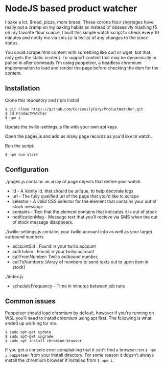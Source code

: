 # NodeJS based product watcher
I bake a lot. Bread, pizza, more bread. These corona flour shortages have really put a cramp on my baking habits so instead of obsessivly mashing f5 on my favorite flour source, I built this simple watch script to check every 10 minutes and notify me via sms (a-la twilio) of any changes to the stock status.

You could scrape html content with something like curl or wget, but that only gets the static content. To support content that may be dynamically or pulled in after domready I'm using puppeteer, a headless chromium implemenation to load and render the page before checking the dom for the content.

## Installation
Clone this repository and npm install
```
$ git clone https://github.com/CuriouslyCory/ProductWatcher.git
$ cd ProductWatcher
$ npm i
```

Update the twilio-settings.js file with your own api keys.

Open the pages.js and add as many page records as you'd like to watch.

Run the script:
```
$ npm run start
```


## Configuration
./pages.js contains an array of page objects that define your watch
+ id - A Vanity id, that should be unique, to help decorate logs
+ url - The fully qualified url of the page that you'd like to scrape
+ selector - A valid CSS selector for the element that contains your out of stock message
+ contains - Text that the element contains that indicates it is out of stock
+ notificationMsg - Message text that you'll recieve via SMS when the out of stock message disappears. 

./twilio-settings.js contains your twilio account info as well as your target outbound numbers
+ accountSid : Found in your twilio account
+ authToken : Found in your twilio account
+ callFromNumber: Twilio outbound number,
+ callToNumbers: [Array of numbers to send texts out to upon item in stock]

./index.js
+ scheduleFrequency - Time in minutes between job runs

## Common issues
Puppeteer should load chromium by default, however if you're running on WSL you'll need to install chromium using apt first. The following is what ended up working for me.
```
$ sudo apt-get update
$ sudo apt-get upgrade
$ sudo apt install chromium-browser
```

If you get a console error complaining that it can't find a browser run ```$ npm i puppeteer``` from your install directory. For some reason it doesn't always install the chromium browser if installed from ```$ npm i```.

